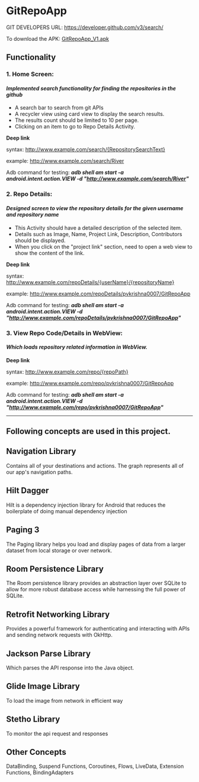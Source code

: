 # GitRepoApp

GIT DEVELOPERS URL: https://developer.github.com/v3/search/

To download the APK: [GitRepoApp_V1.apk](https://github.com/pvkrishna0007/GitRepoApp/raw/master/GitRepoApp_V1.apk)

## Functionality
### 1. Home Screen: 
#### _Implemented search functionality for finding the repositories in the github_

*  A search bar to search from git APIs
*  A recycler view using card view to display the search results.
*  The results count should be limited to 10 per page.
*  Clicking on an item to go to Repo Details Activity.

**Deep link**

syntax: http://www.example.com/search/{RepositorySearchText}

example: http://www.example.com/search/River

Adb command for testing: **_adb shell am start -a android.intent.action.VIEW -d "http://www.example.com/search/River"_**


### 2. Repo Details: 
#### _Designed screen to view the repository details for the given username and repository name_
*  This Activity should have a detailed description of the selected item.
*  Details such as Image, Name, Project Link, Description, Contributors should be displayed.
*  When you click on the "project link" section, need to open a web view to show the content of the link.

**Deep link**

syntax: http://www.example.com/repoDetails/{userName}/{repositoryName}

example: http://www.example.com/repoDetails/pvkrishna0007/GitRepoApp

Adb command for testing: **_adb shell am start -a android.intent.action.VIEW -d "http://www.example.com/repoDetails/pvkrishna0007/GitRepoApp"_**

### 3. View Repo Code/Details in WebView: 
#### _Which loads repository related information in WebView._

**Deep link**

syntax: http://www.example.com/repo/{repoPath}

example: http://www.example.com/repo/pvkrishna0007/GitRepoApp

Adb command for testing: **_adb shell am start -a android.intent.action.VIEW -d "http://www.example.com/repo/pvkrishna0007/GitRepoApp"_**

***

## Following concepts are used in this project.

## Navigation Library
Contains all of your destinations and actions. The graph represents all of our app's navigation paths.

## Hilt Dagger
Hilt is a dependency injection library for Android that reduces the boilerplate of doing manual dependency injection

## Paging 3
The Paging library helps you load and display pages of data from a larger dataset from local storage or over network.

## Room Persistence Library
The Room persistence library provides an abstraction layer over SQLite to allow for more robust database access while harnessing the full power of SQLite.

## Retrofit Networking Library
Provides a powerful framework for authenticating and interacting with APIs and sending network requests with OkHttp.

## Jackson Parse Library
Which parses the API response into the Java object.

## Glide Image Library
To load the image from network in efficient way

## Stetho Library
To monitor the api request and responses

## Other Concepts
DataBinding, Suspend Functions, Coroutines, Flows, LiveData, Extension Functions, BindingAdapters

